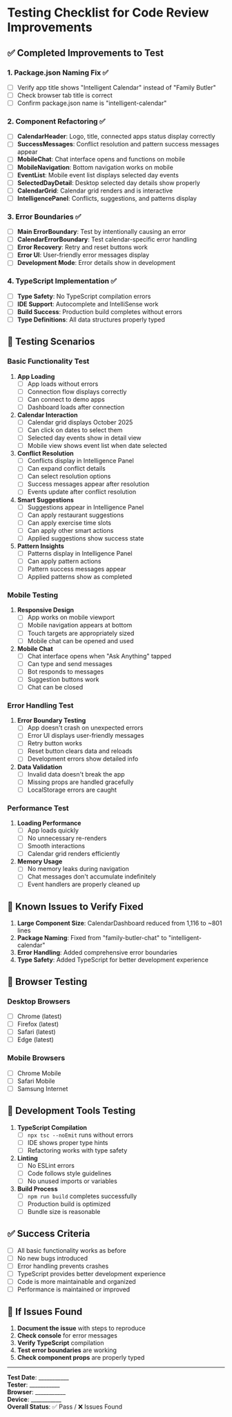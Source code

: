 # Testing Checklist for Code Review Improvements

## ✅ **Completed Improvements to Test**

### 1. **Package.json Naming Fix** ✅
- [ ] Verify app title shows "Intelligent Calendar" instead of "Family Butler"
- [ ] Check browser tab title is correct
- [ ] Confirm package.json name is "intelligent-calendar"

### 2. **Component Refactoring** ✅
- [ ] **CalendarHeader**: Logo, title, connected apps status display correctly
- [ ] **SuccessMessages**: Conflict resolution and pattern success messages appear
- [ ] **MobileChat**: Chat interface opens and functions on mobile
- [ ] **MobileNavigation**: Bottom navigation works on mobile
- [ ] **EventList**: Mobile event list displays selected day events
- [ ] **SelectedDayDetail**: Desktop selected day details show properly
- [ ] **CalendarGrid**: Calendar grid renders and is interactive
- [ ] **IntelligencePanel**: Conflicts, suggestions, and patterns display

### 3. **Error Boundaries** ✅
- [ ] **Main ErrorBoundary**: Test by intentionally causing an error
- [ ] **CalendarErrorBoundary**: Test calendar-specific error handling
- [ ] **Error Recovery**: Retry and reset buttons work
- [ ] **Error UI**: User-friendly error messages display
- [ ] **Development Mode**: Error details show in development

### 4. **TypeScript Implementation** ✅
- [ ] **Type Safety**: No TypeScript compilation errors
- [ ] **IDE Support**: Autocomplete and IntelliSense work
- [ ] **Build Success**: Production build completes without errors
- [ ] **Type Definitions**: All data structures properly typed

## 🧪 **Testing Scenarios**

### **Basic Functionality Test**
1. **App Loading**
   - [ ] App loads without errors
   - [ ] Connection flow displays correctly
   - [ ] Can connect to demo apps
   - [ ] Dashboard loads after connection

2. **Calendar Interaction**
   - [ ] Calendar grid displays October 2025
   - [ ] Can click on dates to select them
   - [ ] Selected day events show in detail view
   - [ ] Mobile view shows event list when date selected

3. **Conflict Resolution**
   - [ ] Conflicts display in Intelligence Panel
   - [ ] Can expand conflict details
   - [ ] Can select resolution options
   - [ ] Success messages appear after resolution
   - [ ] Events update after conflict resolution

4. **Smart Suggestions**
   - [ ] Suggestions appear in Intelligence Panel
   - [ ] Can apply restaurant suggestions
   - [ ] Can apply exercise time slots
   - [ ] Can apply other smart actions
   - [ ] Applied suggestions show success state

5. **Pattern Insights**
   - [ ] Patterns display in Intelligence Panel
   - [ ] Can apply pattern actions
   - [ ] Pattern success messages appear
   - [ ] Applied patterns show as completed

### **Mobile Testing**
1. **Responsive Design**
   - [ ] App works on mobile viewport
   - [ ] Mobile navigation appears at bottom
   - [ ] Touch targets are appropriately sized
   - [ ] Mobile chat can be opened and used

2. **Mobile Chat**
   - [ ] Chat interface opens when "Ask Anything" tapped
   - [ ] Can type and send messages
   - [ ] Bot responds to messages
   - [ ] Suggestion buttons work
   - [ ] Chat can be closed

### **Error Handling Test**
1. **Error Boundary Testing**
   - [ ] App doesn't crash on unexpected errors
   - [ ] Error UI displays user-friendly messages
   - [ ] Retry button works
   - [ ] Reset button clears data and reloads
   - [ ] Development errors show detailed info

2. **Data Validation**
   - [ ] Invalid data doesn't break the app
   - [ ] Missing props are handled gracefully
   - [ ] LocalStorage errors are caught

### **Performance Test**
1. **Loading Performance**
   - [ ] App loads quickly
   - [ ] No unnecessary re-renders
   - [ ] Smooth interactions
   - [ ] Calendar grid renders efficiently

2. **Memory Usage**
   - [ ] No memory leaks during navigation
   - [ ] Chat messages don't accumulate indefinitely
   - [ ] Event handlers are properly cleaned up

## 🐛 **Known Issues to Verify Fixed**

1. **Large Component Size**: CalendarDashboard reduced from 1,116 to ~801 lines
2. **Package Naming**: Fixed from "family-butler-chat" to "intelligent-calendar"
3. **Error Handling**: Added comprehensive error boundaries
4. **Type Safety**: Added TypeScript for better development experience

## 📱 **Browser Testing**

### **Desktop Browsers**
- [ ] Chrome (latest)
- [ ] Firefox (latest)
- [ ] Safari (latest)
- [ ] Edge (latest)

### **Mobile Browsers**
- [ ] Chrome Mobile
- [ ] Safari Mobile
- [ ] Samsung Internet

## 🔧 **Development Tools Testing**

1. **TypeScript Compilation**
   - [ ] `npx tsc --noEmit` runs without errors
   - [ ] IDE shows proper type hints
   - [ ] Refactoring works with type safety

2. **Linting**
   - [ ] No ESLint errors
   - [ ] Code follows style guidelines
   - [ ] No unused imports or variables

3. **Build Process**
   - [ ] `npm run build` completes successfully
   - [ ] Production build is optimized
   - [ ] Bundle size is reasonable

## ✅ **Success Criteria**

- [ ] All basic functionality works as before
- [ ] No new bugs introduced
- [ ] Error handling prevents crashes
- [ ] TypeScript provides better development experience
- [ ] Code is more maintainable and organized
- [ ] Performance is maintained or improved

## 🚨 **If Issues Found**

1. **Document the issue** with steps to reproduce
2. **Check console** for error messages
3. **Verify TypeScript** compilation
4. **Test error boundaries** are working
5. **Check component props** are properly typed

---

**Test Date**: ___________  
**Tester**: ___________  
**Browser**: ___________  
**Device**: ___________  
**Overall Status**: ✅ Pass / ❌ Issues Found
